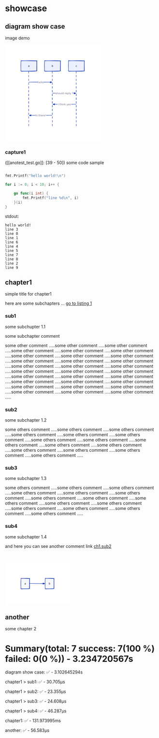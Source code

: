 # showcase


## diagram show case
image demo



![image](data:image/png;data,%89PNG%0D%0A%1A%0A%00%00%00%0DIHDR%00%00%01:%00%00%01A%08%06%00%00%00%E7%A7c%5E%00%00%00%20cHRM%00%00z&%00%00%80%84%00%00%FA%00%00%00%80%E8%00%00u0%00%00%EA%60%00%00:%98%00%00%17p%9C%BAQ%3C%00%00%00%06bKGD%00%FF%00%FF%00%FF%A0%BD%A7%93%00%00%00%09pHYs%00%00%002%00%00%002%009%A0%D4%E5%00%003%F8IDATx%DA%ED%DDw%98%1C%D5%99.%F0%B7%AA:%F7D%8D%C2HB%28%20%90%84P%00I$%01%C2%60%C0%80%03%18%CC%05%DB%D8%F8:%07%BC%D8%DE%5D%AF7%5Cc%EF:%ED%DA%EB%B4%0E%EB%08&%DA%18%8319%07%09DF%08PN%A3%9C&v%AEp%EE%1F%D5%D5%D3%D3S%9DN%CFL%D3%A5%F7%F7%3C%3Cbf%BAkN%7Fs%EA%ADSU%A7%AA%14%21%84%00%11%91%87%A9%F5n%00%11%D1hc%D0%11%91%E71%E8%88%C8%F3%18tD%E4y%0C:%22%F2%3C%06%1D%11y%1E%83%8E%88%3C%8FAGD%9E%C7%A0%23%22%CFc%D0%11%91%E71%E8%88%C8%F3%18tD%E4y%0C:%22%F2%3C%06%1D%11y%1E%83%8E%88%3C%8FAGD%9E%C7%A0%23%22%CFc%D0%11%91%E71%E8%88%C8%F3%18tD%E4y%0C:%22%F2%3C%06%1D%11y%1E%83%8E%88%3C%8FAGD%9E%C7%A0%23%22%CFc%D0%11%91%E71%E8%88%C8%F3%18tD%E4y%0C:%22%F2%3C%06%1D%11y%1E%83%8E%88%3C%8FAGD%9E%C7%A0%23%22%CFc%D0%11%91%E71%E8%88%C8%F3%18tD%E4y%0C:%22%F2%3C%06%1D%11y%1E%83%8E%88%3C%8FAGD%9E%C7%A0%23%22%CFc%D0%11%91%E71%E8%88%C8%F3%18tD%E4y%0C:%22%F2%3C%06%1D%11y%1E%83%8E%88%3C%8FAGD%9E%C7%A0%23%22%CFc%D0%11%91%E7%F9%EA%DD%80%91%94H%9Axss%3F%02%01%15%ADM~%FB%03%FA%144%85%ED%8F%19%0C%A8%08%87%B4%B2%CB%E9%1B%D0aZ%02%FD1%C3%F5%E7%C9%94%89t%C6r%FD%D9@%C2@sd%B0%AC%9A%A6%A09:%F8u~%7BZ%9B%FDP%94%D2m1-%81%07%9F%DE%8F%8B%CF%EE%1C%B5%BA%E9%86%85%D7%D6%F5%C1%EFS%D1%D6b%D7MS%07%DB%ED%F7%29%88F%CAw%95%81%B8%01%D3%14%E8%1D%D0%5D%7F%9E%CEXH%A6%CC%8A%EA%A6%A8%C8%FD%0D%0B%DB%D3%DC%E4%83%A6%96%29%1C%80GV%1D%C0%19K%3B%10%0E%96%FF%9B%D7%E2%D5u%BD%80P%D0%D2%E4%83%A6%D9%EDjk%B6%DB%AE%AA@K%DE%E7%28&%914%91%D1-%BB%86%96%18%F6s%C3%10%88%25%DC%FBc%2Ca%20%12%D2%A0%E6%D5%A4%B5%D9%07%25%AFs9%ED%89%845%04%FC%E5%C77%AB%5E9%8C%B9%B3%9A%D1%D1%16%18%D5%DA%8D%15E%08%21j_%CC%DB%C3%9A%F5%FD%B8%E0%13+%91%C9XPU%05%A6%25%A0%AA%80O%D3%60%9A%16T%05P%14%05%8A%02%28%0A%A0%AA%0A%D2%BA%05%A7%3B%98%A6%80a%8Em9%14%05hn%F2C%05%D0%1C%F5%C1%E7%B7%830%E0W%D1%D2%E4G%2Ca%60%CD%FA%3E%1CZ%7D%F1%A8%B5%E1%C0%E14%96%BC%FF%09%C4%12%064%CD%AE%9B%A2%00%01%9F%0A%C3%14P%15%BB%A1j%5E%DD2%BA%00%60%D7%CA%B4%00%C3%B0jj%83%8C%A6%A8%1F%AA%02%B4f%03%A69j%FF%DB%DE%12@%2Am%E2%C5%B5=x%F3%BEwb%F2%84%D0%A8%B6%E3%F8%8B%1F%C3%9E%FD%09%F8%7C%2A%2CK%00%0A%E0%F7%A90s%B5%03%D4l%E8h%9A%02%C3%14%F6%EB%00X%02%D0%F5%B1%AF%5D4%EC%83%E6S%D0%14%D6%E0%D3%14%B44%D9%1B%DD%F1%EDA%E8%86%85W%D7%F5%E1%D6%EF%2F%C5%3BN%990%E6m%1B%0D%9E%1A%D1%9Dpl%0B%96%CCo%87i%0A%CC%9E%D1%8ChHC0%A0%22%18%D0%10%0Di%F0%F9UDB%1ALK%A09%E2%83%A6%A9%10%10%88%86%7D%C8%E8%16%2CS%20%1C%D2%90H%19%D0u%BB%23&R%16%0C%D3%EE%88%03q%1D%CEf%A1%3F%A6%23%95%B1%20%2C%81x%D2%1E%A5%18%96%85d%F6%FFu%DD%CAm%813%BA%85d%DA%80%25%04Ri%01%C3%B4%60Y@%2Ac%C24%01%21%84=J%EC%CD@%08%81Tzh%C7%AFd%0B%5C%8B%09%E3%82%B8hE%27%DE%DC2%80%C5sZ%11%8D%F8%E0%F7%D9%A3%DFpPC%20%A0%22%1C%D4%60Z%16Z%A2~%A8%AA%0A%28%02%E1%90%0F%C2%12%C8dLD%C2%3E%A42&%D2%D9%B6%A7%D2%162%D9%F0%8B%27t%18%A6%80%A2%28%88%25%0C%A4%D2&%2C%01%C4%E2v%7D%2C%21%10%CF%D6%CA%B4%04%06bv%9DuC%20%916%60Y%162%19%20cX%B0%2C%81t%C6%82i%D95L%A7M%1C%EA%CD%00%02%D8%BE%3B1%EC%B3E%C3%A3%3B%9A%03%80O%7C%60%06n%B8k%07%96%9F%D8%81%96&%3FTUAS%C4%DEX%85C%1A%C2%01%0D&%2C4%85%FD%D0%7C%0A%14%00A%BF%06MU%90H%19%88F%7C0t%0B%89%ECh7%A3%0B%A42%F6%FF%A73&Ri%13%8A%A2%20%992%11O%19%B0%2C%20%9E0r%7Dq%20n%8F%A0%85%10%E8%1B0%20%84%80i%09%C4%93%06L%CB%82%A1%03i%C3%82i%0A%E8%86%05%DD%B0k%97%C9X%E8%E9%B7%DF%BBk_%12%85%03%C9%80%BF%FC%A8%B9Qx%2A%E8%A0%00%7D1%03%9F%FF%E0l%5Cp%C6$8%83U%A5%DC%FEa%05%84%10%D2%CB%C9%7Fo%B1%E5%B8%B5%D5%B4%04.%BF%F69%AC%DF%DA%3F%BAeS%80%FE%98%81%F7%9D3%05%1F%BF%7C%E6%88%D7MvY%F9%EF-%B6%1C%B7%EF%0B%01%5C%F7%EDW%F1%D7%C7%F6Tt%A8%A2V%7D%03%06N%5B4%0E%DF%FA%D2%82%B7M%ED%9C%F7%97%AB%9D%10%C2%DEp%E5%F9%C3_w%E0%FF%FD%F8%0D%04%83%DE%89%07O%9D%8CP%60%1F_%8B%86%B5%DC%1Fq$%3B%9C%EC%7B%F3C%CE%8DeY%AE%3F%D3T%05%3EM%81o%0C%B6%AC%7D1%1D%91Q%A8%9B%EC%B2%2A%0D9%CB%1A%BE%DB%A7%28%80%DF%A7AU%14%F8%7D%A3%DF%C5%ED%DA%F9r%9Fw$%D4%FAw%A8$%E4%2C%CBr%5D~0%DB%DFZ%2A8.%DB%28%BC%15t%0A%D0%D7%9FA$%BB%15%2F%DCR%C9%A8t%ABZ%AE%93%17%5B%8E%13r%F6%B1C%97%91%1E%04%02c%B0%B2%F6%F6%EB%88%86%7C%23%5E%B7J%96U%ACn%95%AE%A8%EE%7F%1B%01U%1B%9B%5D%AF%BE%FE%0C%22%E1%C1%3E7%12%1B%89ZjW%18%90%D5%D7%CE%FE%5E%25%27%A0%1A%85%A7%82%CE%B2%04%06%E2%06%C2am%C8%28%AA%B03%14%EB%1Cn%DF+%EC%0Cn%CB%2A%15T%A5:%9CeY%B0%2C%AB%CC%CA%A1%C0%3F%CA%C7%E8%00%A0w%C0%1E%D1%15%D6-%FF%F3%16%ABe%B1%FA%16%D6%CDmY%C5F-%E5%EAf%9A&TU-%1A%06B%08%F8%C7%28%E8z%FB%0D%84C%BE%8A%3Eo%25%B5+%AC%89%DB%EB%F27%90%C5j%E7%F6s%21%04L%D3%3E%E6W%AAv%00%D0%14%19%FD%DD%FE%B1%E2%A9%A0%8B%25%ECS%F3%D1%EC%F4%0D%B7%15%AEpW%A7%D8%EE%8F%5B%F0%15%EEbV%B3%AB%22%17r%F6%88%CE%AF%8D%FE%9F%A9%3F%BB%FBUX7%A7mN%8D%F2W%A2%C2%EF%95%AAy%E1.%7C%A5%23e%D9%BA%01%18%BB%11%5DLGS%DE%B1%C0%C2%CF%E6%16J%B2%B5s%BEW%7C4V%BCv%95%84%5C%BE%D1%3E%096%96%BC%F3I%80%DC%19%A4HHs%3F%B8o%9AC%BEWl%08_%AA%C39%1D%A4%DCH._a%18%9A%A6%99%5BY%DD:%DC%90%D7%5B%28%3B%D7%AEV%A6%250%10%1F%3C%B6Y%EC%B3%97%AB%D1h%D7-%3F%E4%CA%D5M%00%18%9B%98%03%FA%062%88D%DC7%AE%85%9F%DF%F9%5E%A5%B5s%3E%AF%F3%9AJC%CE%ADvN%C8i%9AV%F2%F5%A6%B3%DD%F7%CEIWo%05%DD@v%BA%82s%8C.%3F%D0%9C%90+%5CAdB%CEy%5D%25%1D%AEp%B4h%18F%D1%DD.%B7%D1%A5%25F%3F%E8bq%7B%AAB%28%A8%0E%FB%ECN%28%E7%AF%1Cn%C7%DFJ%ED%AE%CA%D4%ADp%B4l%18%06%0C%C3%28:%1A%19VgsdN%A8TT%BF%84%81%B0%CB%C6%B5X%ED%DCj%E2V%BB%C2%F7:%AF%A9%B6v%A6i%E6j%E7%16r%85%B53%8D%E1A%DC%E8%3C%15t%E9%8C%09UU%10%0Aj%C3BN%08%E1%DAi%2A%E9p%C0%F0%83%CC%CE%D7%A5v%5D%0B%B7%DC%BA%AE%C34%0Ch%9AV4%E4%0A%3B%B2Q%E4%CC%D8%88%D6-%3Ba%B5%292%F48%93a%18%AE+%9B%F3%F9K%D5%CD%F9~%A9%BA%95%3B%0B%ED%FC%0E%3B%E4t%A8%AA:%AC-%F9%1B%B1%21%01m%881%1B%91%A43%16%A2%05%1BW%B7%90s%B8m4%DCj%A7i%DA%90%EF%3B%7D%A3%5C%ED%F2%CF%A6%9A%A6%09%5D%CF%B8%D6%CE%F9y%E1%EF%D7%B3%93%E6+%B8%F8%A4ax%2A%E82%BA@0%A0%0E%B9%14%A6X%C8%15%2A%D6%E1%9C%CEU%E9%D4%86%C2%DF%EB%AC%ACN%C7%F7%F9%FD%25w%1D%86%FD%1EK%8C%FA%FA%9A%C9%06%5D00%D8%AE%5C%7B%7D%3E%D7%9A%E4%B7%BB%D4A%F1Rus%7BO%FEn=%90%DD%E52%0C%F8%7C~%F8%7C%C3%CF%02%16%3B%BBk%09%01%05cs%95KF%B7%10%0C%AACvWM%D3%1C%F1%DA9%CB.V%3B%27%E4%9C%80%14B%C00%0Ch%9A%AFh%ED%DC%E6%D1%99c%7Cu%D0X%F0%CE%F9c%D8%23:%AD%20%E4%9C%E1z%C9%03%FEe%E6+%15%9B%E0%5B%AC3%1A%86%BD%0B%EDt.ge%F4%F9%7C%B9%90+%0C%B6b%07%87M%21%A0%8C%F2%E6%28%93%BDn%D7%E7%1B%0C%17%21%04%FC~%7F%D9%BA%95j%7B%B5u%CB%0FW%E7%B5B%88a%1B%87%FC%BFW%B1%5DY%D3%14%A3%BE%CB%9F%AB%9Fn%0D%A9%9DeYek%E7%A8%A6v%A5%8E%CF%B9%D5%CE%09%BD%FC%90+%EC%EBn%01%981%9C%C3%3C%DE%19%D2y%2A%E82%BA%95%FB%E38%9D%A2%92%B3K%D5%EE%1A%16%5BY%9D-%28%80a+k%25%BB+n%AC18%19%E1%DC%A0@U%F2%C2%C5WY%D7%A8%A6v%E56%0E%F9%01%E1V%B7%FCe%94%FB%FD%A6%00%941%D8w%B5%2FU%B3%A0%A2%BA%DAU%3B%19%B8%DC%06%C20%8C%21%E1ZS%ED%2C%EF%8D%E8%3C%B5%EB%9A%CEXP%94%C1%3F%A8%EC%C4%D7r%C7@%80%E2%BB%5DNG%2F%3C.%95%BF%ECJ%0E%28%E7%5E%3F%06%D7%7B%3B%BB%AEN%93%CA%ED%E6%3B%8A%5DRT%AA%A6%C5B%CEmW%AF%B0n%D5%84%83%B0%C6%E6%18%5DF%B7%20%C4%60-%C6%BAv%F9%21%97%7Fv%B6%D2%5Dd7%A61%F8%3E%AF%F0T%D0e2%16%D4%22%C7%D4%2AU%AAS%94%1A%89%19%86%E1%BA%BBWj%B2q%25%2C1%FA%13%25%9C%11%9D%A6%8E%5E%DD%BA%0Fw%E3%C6%1Bo%1D%F63g%97+%7FE-V%B7j%DAfY%02c%B1%9E:%1B%09M%AB%BDv%A5~V%ECL%B3i%9A%AE%B5+ul%B0%1CgDg%8D%FDMUF%8D%B7v%5D%0D%0B%95%0E%E2%DCVJg%B4Vj%8E%96%FB%F1%20%FB%98%86%DB%C1%E7R%BF%AF%5C%FB%EC6%01%A3%BD%C6%0E%8E%E8%CA%B7%AFX%DD%8A%9D%F0q%3EG%2A%93%C6k%AF%BF%3E%EC%7D%E5%8EgU%1Br%CE%EBMk%D4%CB%06%60p%23QI%EBdkW%2A%E4%7C%3E_%D9+%1C%AA%AF%9D%95%FD%1D%DE%19%D1y+%E8t+w%7C%A7%D4%1F%D7%EDb%E6b%F3%EC%9C%D7%3B%3F%8B%C7%E3%F8%DA%BF%5C%0F%00%88%0D%C4%F1%E3%1F%7D%0F%91H%A4%E4q%99jGrC%B6%E2%02%18%ED%FE%A6%E7%EE%25Wz%17%C7m%D4%E66%C7%D0%F5s%00%D8%BE%BD%0B%FF%F4%B5%FF%87%ED%3B%BA%F0%B9%CF~%12%CBO%3F%B5%EC%C6%01%A8nEu~%9F%B0Dv4%3C6%B5SUE%AAv%C5%A6%A0%14%D6n%C3%C6%8D%F8%CEw%7F%80%D6%D6V%1C3k&%3E%FF%B9O%8DJ%ED%14E%81e:%EDc%D0%BD-%D9%BB%AD%28%1Br%C0%F0I%B1%C5%0E%22%17%9E%E9%8AF%A3%F8%CE%B7%AE%C7%B6%ED%3B%F0%D0C%8F%E1%A1%87%1E%C5%E5%97_Z%F4%F7%95%BB%0BG%B9%99%F4%D6%08%DE%11%A3%98%FC3%98%C5j%E76%DA%CD%9F%BAS%C9-%802%E9%0C%BE%FB%9Do%22%9EH%E0%9Ak%3E%8D%B3%CE%5C%3Ebus%CE2%0E%D6%0D%C0%18L%2FqN~%09E%94%AC%5D%E1%A8%ADp%2AH%B9%DA%7D%EB%DB%FF%85%EF%7D%F7%DF1%B9%B3s%C8%E7%1C%E9%DA%29%8A%92%DBe%F5P%CEy%EB%18%9D%A6%29EO%89%E7O%1C%CE%3Fh%EB%1C%5B%AB$%E4%00%60%CB%E6%AD%F8%F4g%FF%0E%AF%BF%FE&%12%89%04z%FA%FA%8A%B6%27%3F%A0%8A%5D%F6Sx%0D%280%7Cr%F2h%F77%E7%F6%DFn%B5s%AB%1B0tBl%A5%F79%9B%3E%7D%1A%00%20%12%0E%C3%B4%DCo%A9%9E_%07%7B%A5%AB%ACn%85%27y%2C%01%08k%F4%CFF8%D3%99%D4%22s%80%DC&%0E%3B%BB%9D%D5%D4%AE%B7%B7%1F%93%3B%3B%8B%8E%9E%AB%AD%5D%E1%7B%F2kgf%CF%80yi%3E%9D%B7%82NU%8A%CE%E6v%9B%AE%E0t%84JC%0E%00%D6%BE%F1%16V%AC8%03W%5Dy9%FA%FB%07%8A%1E%07%AA4%E4%CA_%926%FAg%5E%9D%95%D5m@R8R%02%8A%9F%5D.%F5%B9%00%E0%B5%D7%D6%22%1E%8FcG%D7N%B4%B6%B6%94%AC%9B%A2%28%AE%B3%F6K%D5m%E8YZk%D4G%C2%C0%E0F%A2T%ED%DCB%AE%DA%DA%CD%9A9%03%ABW%3F%0FEQ%10%8B%C5J%B6%C9%A9%5D%A9%B3%AF%85w8%19%FA%F7u%8E%D51%E8%DE%96TU%29:%DCV%14eH%A0%E5%9F@%28Tj%0A%C8y%E7%9F%83uom%C0%3F~%F5%DF%B0%60%C1%7C%CC%9A1%A3%E8%FB%F3%7F%8F%DBT%89R%21%E7%BC%C6%12%02b%94%C7tN3%DCrAQ%94%21%27%0B%F27%0E%D5%AC%A8%E1P%18%1F%FA%E0%15%F8%FE%F7%7F%82%FF%FE%E1Oq%FD%D7%FF%A5h%7B%14E%C9%8D%B4%A5%EBf%8D%C5%8E%EB%E0eR%C52%B5%B0v%C5N%BE%94%AA%1D%00%5C%FF%F5%7F%C6%FD%0F%3E%82%2F%5E%F7%0F%B8%F3%2F%F7%B8%BE%C6%E9wnW%03%15%BB%99%82%5B%ED%06%CF%BAz%27%E8%BCu%8CN%CD%CE%9Fr%E1v%9B%9BRgW%8B%1Do%89%84%C3%F8%EF%1F%7C%A7d%3B%F2%2F%BF%29%BC%90%BA%92%DB%E4%0Ci%C3%18%9C%8CpFt%C5%82%AE%B0%5D%D5%9E%21%04%80%F6%F66%5C%7B%EDgJ%B6%C3Y%11u%5D%1F%B6a%2AuF%DC%ADnB%88%A2%7DaDk%97%1D%D1%B9m%8C%DCFS%D5%5C%C6%96%FF%F3%B6%B6V%7C%F3%FA%7F-%5B%BB%FCiN%F9%B5s%BB%EE%D8%8D%A2%28%B9=%08%0F%E5%9C%B7Ft%9A%A6%94%9DRPj2q%A9%90+wmk%E1ku%DD%BEeT%E1%28%B2%DC1%16%C7%E0%B1%A6%D1%BFf%B3%92G%07%96Z%19%CBm%1C%8A%DD%2A%DEM&%93%19%16%08%A6i%E6%EE%F8Rq%DD%C6hD%97%DB%ED%AF%E0%97%95%9AL%5Ck%ED%9C%0D%843b%CC%7F%7F%B1%E3%81%F9%86%EC%85d%7F%1D%8F%D1%BDMi%EA%D0Hp%EB%20%C5vI%CB%5D%B1%90%7Fw%11%94%F8%1DB%08d2%19%00p%DD%AA%16%9B%86%92%7F%90%B8%F0%18%9D5%CA%07%D5%0BG%25%C5&%B0V%7B=p~%DD%DC%EE%D6R%F8%B5%AE%EB%10B%20%10%08%0C%F9%BE%5C%DD%C4%98%5CU%A2%16%8C%86K%1D%EC%2F%D6%FEZk%07%D8w%C6%B1LsX%ED%F2%AF%7F%AD%B4vV%F6%86tc1=g%ACx%2F%E8D%E9%95U%96%DB%BD%BC%DC%EE8%EC%84%5Ca%87%03%8A%EF%F2%95%BA%AC%0C%C0%18%1C%A3%CB%AE%ACV%F1+%1Cj%99%08%EDv%CD%A5%5B%DD%84e%21%18%0C%0E%7B%5D%B1%D1H%A9%BA%891%A8%9B%FD%D9%9C%11%A4%A8K%ED%00%7B%14l%9A%06%82%A1%D0%B0%D7%CA%D5.%FB%99%3C4%A2%F3%D41%BA%FC%5D%D7j%2F%03%AB%E4%D8E%BEa%F3%DD%2C%0Bz&%03%28%CA%90%95%D5Ql%97%AF%DC%1Dc%15e%F4%3B%5CnDW%E6X%D1H%D4%ADp%94%92%0B9a%21%14%0A%8FX%DD%80%F2%871F%A4v%CEF%A2D%7BG%ABv%C0%60%C8%85%C3%91a%AF-zG%9C%12%93%E3%87%BC%CEC%07%E9%3C5%A2%B3%1F%D7W%FEun%BB%16%95%2A%9CW%E6%1C%F8%D6%B3%239%B7%90+%B6%AB%5CQ%87%1B%83%89%AF%D1%BC%E7%1D%94%3B%8ES8%12%ABF%FE%BD%E6%9C%BA%95%0A%B9%A2w%D7%A8%F0X%E7X%AC%A6%8A%02%84%83%1A%94Q%AE%9D%DB%B32t%5D%87a%E8%C3B%AE%92%DA%95%3C%5E%98k%E3%18%14p%8Cx%2A%E8%9A%23%BE%92%B74%CA%0F%A9%FC%EFU%1Btn++%14e%D8%AEC%A9e8%B7s%2A%D5%E1%84%10%10%CA%E8%1F%A3%AB%E4%B1vNH%15NEp%FE%BF%9C%C2%155w%C2F%08%D7%90+V%0F%B7%93%3Cn%AFS%94%B1%B9%F3%0B%00D%A3%BE%92%D7%BA%16%DE%F5%D7%F9%5E%A5%7D%CF%E9%B7%F9%23X%5D%D7a%9A%06%22%91h%C5%EDtn%85UI%ED%00%FBv%F4%5E%E1%A9%A0%8B%84%7D%25%1FX%ECv%5D%A6%D3y%9C%CEX%C8m+%EC%CC%21sV%3C%A5%C8%EE%AA%9B%FC%90+u%908%F7@%1A%8C%FE%B1%A6h%F6%B1v%9AV%7CW%A7p%14%90_7%B7%95%D5%ED%7B%F9us%A6AT%B3q%28u%A9%DE%B0%BA%89%B19F%07%D8%23b%D5_%FC%AC%A9s%D63_%E1%0DXK%D5%CE%F9%CC%F9%B7%96%B7L%B3%E2%0D%84%F3%1E%E7N%27%C5%E4%C27%F75%83%EEm%C9%B2%04%92%99%E1%97%16%95%0A%97%C1%09%A6%D6%B0%B3v%CE%AE%A5%C3%99%96R8O%CE%ED%2Ca%E1%EF%C8_%A63%09%D7M%FE%FB%F3%8Fc%8D&g%E4%93%D1%87%D7%AE%D8%25r%E5%EAV%D8%E6%FC%BA9%3F%2F%DC8%94%AA%9B%B3%12%E6%D7%DA%AD=%CE%86%CCR%EC%DB4%8D%C5%EE%97i%09d%D2%C3k%E7L%8B%29%FC%5B%E7&%E6f%FBB%A5%B5%CB_%A6%DB%89%87b_%3B%A3%F1R%1B%E3%21s%ED%B2o%F5P%CEy+%E82%86%85D%C2%18%F2%BD%FC%CES%EE.%11%F9%BBen%97%1F%E5%BF%C7%D9%0D%CB%EF%C4%E5B%CE%09%05%B7%D0%284%F4%8A%80Q%AE%5B%F66M%B1%C4%D0%95%B5%F0%F6%DCnu%28%9C%84Z%EEn&%CE%A8%B90%B0J%CDQt%EA%E3%16%18%85r%7F%E3%DC%CA:%FAk%ABa%08$R%05O%D2%CA%BB%21%A6%1B%B7%93%29%A5j%97%FF%F3%C2%C0%2A%B5%27Rl%03%E1%B6%A7%92%AB%9D%E2%2C%D7%3BI%E7%A9%B3%AE%BAn%C10%05R%19%13%A1%C0%E0%AE%81%5B%B8%00%A5g%8C%17%BB%E0:%FF6P%85%97%27%B9=X9%FF%F2%1F%B7%89%CA%85%A7%F9%87%9FI%1C%FD%F9%60%99%EC%AD%86%12%C9%C1%8D%84%13%DAn%23%A8Rus%9B%86SX%B7%C2K%93%8A%9DA%CD%BF%FBF%A9i%16%CE%7B%87%BC%3Fo%D2k%25%13%A2k%AA%9Fn%21%9E%18%5E%3B%B7%11%94%B3%11u%EB_%A5j%E76%0F%B3T%EDTU%1Dr%A8%A5%AA%DAe%F1%AC%EB%DBTF%B7%FF0%F1%F8%60%A7+%F6%98%B7%FC%03%C4%C5%E6=%15n%F5%F2%C3%A8%F0%81%C4%85%07%8B%0B%B9=%C7%B5%F0%00%BF%1B%81%D1%DF%85pFt%F1%E4%D0%D1p%B1%CB%95JM%ED%C8%0F%A7%C2%1A%BAm%1C%2A9%F3%ECV7%E7%B0A%F1%B9%87%B6%B1XW3%BA5&%B5+%EC%C7%95%9C%7Dv%DB%B0%96%AB%5D%EE%AC+%EF0%FC%F6%94%DB%05K%1A%E8h%2F~%3C%A2%D2%89%A8nO%97%07P%B4%93%96%9D%EE%20%80%FE%98%0E%01%A0%B7%2F%05%DD%D0%91L%01%8A%A2%A2%2Ff%AF%28%7D1=%F7:%00%88%C5M%D7%5D%B4%91%A4%BB%EC%BA%96%DBe%2F%B5kZ8bs%5E%5Bl%84%5C%C9%A5Q%FD%D9%BA%F4%F6%A7%B3u%13P%14%0D%7D1%FB%18b%7F%CC%80%80%C0@%DC%80e%09%1C%ECN%DB%7F%CB18s%A8%1BCGt%A5.%E7%2Au%F9a%E1%1C%B9r%B5%03J%9F%7Dv%DE%13O%1A0%0C%81XBG2%95F2-%A0@C%2C%FB%FDx%D2%84a%DA%9F%C10%056%ED%18%00%E0%AD%11%9D%A7%82.%12%D2%10%0Ej%F8%E6%CF%DEB:c%22%1C%D2%10%F0i%F0%F9%14D%C3%F6Gm%89%FA%60%09%FB%F1t~%BF%0FF%F6%E1&%19%C3%BE82%9D%B1W%28%DD%14%08%FA5%98%96%7D%16%2A%93%B1%86%FC%9B%CE%980M%81D%D2%84%00%A0%EB%A6%BD%9Clh%A4u%0B%BA%21%90L%19%B0%AC%C1%EF%03@%C0%AF%000%11%F0iPT%0D%3EM%81e%09%F8%7C%2AT%C5~%EC%A0%02%E79%04%C0%B2%13%DAG%B5n%9A%AA%A0%A5%C9%8F_%DC%B6%19%3F%BFu3B%01%05%C1%80%0F%9A%A6%A0%29%3B%F5%A4%29%ACA%D1%00%15%02%C1P%00zf%F0s%02@:%AD%03%02%C8%98%02%01%BF%96%3B%BE%E3%DCj%DC%F97%951a%99%F6%CA%05%88%BCz%D9g%0E2%86%80aXH$M%98B@%CF%D6%1B%00%FC%3E%05%8Ab%C2%AFiP%B5%E1u%D34%E7_%05%19%DD%C2%F1%B3%5Br%93%A1GS%7BK%00w=%B6%07%0F%AE%DC%0F%BF%0F%88%84%EC%E3r%AD%CD%F6%BF%E1%A0%0A%BF%DF%DE%FD%8CF%82%F6g%16@:%DB%E72%19%13%C2%B2%A0%5B%80OS%01%C5%BE9E%C6%10%D9%7F-%88l%1F2%2C%81D%D2%80%B0%04t%C3%E9%BB%22%FB%B5%80a%08$%D3%06tS%C0%D0%AD%DC%88%D6%A7%29PU%13%9A%A6%C2%A7%D9%7F%5Ba%09h%AA%0AM%B3%AF%8E%D1T%05%AA%A6%A0%3F%A6%A3s%7C%08%93:%2A%9BI%D0%08%141%DA%C3%851%F6%EB%3B%B6%E3g%B7l%C3@B%CF%06%97%05%01a%07T%EE%AA%09%FB_g%2AJ%28hO4%0E%F8U%98%A6%1D%82V%DE%28%CE%B2%EC%0E%E4ll%E3I%13%A6i%21%E0%D7%00%05%88%C5%8D%8A%DB%E7%F7%A9%88D%B4%DC%EE%81%A6%29h%89%FA%D1%D2%E4C%7BK%00%AD%CD%3E%B44%FB%D1%DA%E4CK%93%FD%EFEgub%FA%D4H%C5%BFC%C6%9F%1E%D8%8D%9F%DC%B4%05%7B%0F%A5ru%03%EC@%07%EC%5D@%E7P%97%3F%BB2%06%83%2A%20%14%F8%7D%0A%2Ca%AF4%80%C8%DE%88%C0%BE%94H%D7%AD%EC%5D%9F%81T%DAB:c%22%10%B0%3F%7F%22eV%7C%C0%5BS%1545%0D%CEWS%14%05-Q%1F%DAZ%FChm%B2%EB%D7%DA%EC%B7%FF%CB%D6%EE%ECS%C6c%FE%EC%96%8A%96_%8B%C7%9E%3B%88%1F%DE%B0%19%EB%B7%C5%86%F45%FB%09a%02%A6%0583w%9C0%0E%04T%28P%E0%D3%14%28%8A%80%A2%A8P%14%01%23%FB%3CZUQrO%B5S%14@7%80XBG%28%3B99%95%B6%60%98%95%EF%5B%B6%B6%F8%87%CC%F5s%FAVK%93%5D%B3%5C%FD%B2%DF%5B2%BF%0D%CBO%EA%18%F5%DA%8D%15%CF%05%1D%00%3C%FBj7%D2%19%13%ED-%F6%81%F4%B6%16%7B%CB%DA%D6%3C%B8%A5%AD%E2%EA%B0a%FE%E7%E6%ADx%E2%85%83%B8%F3%27%A7%0C%FB%99i%09%0C%C4%0Ch%9A%82%E6hc%0D%98_y%B3%17%7D1%1D%ADM~%A8%AA%82%96&%1FT%D5%FE%1C%9A%AA%A0%B9%C9W%D3%81%FD%7B%1E%DF%8B%7F%FF%F9z%BC%F8%E7w%0C%FB%99%10@%DF%80%0EE%19%1C%095%92%F5%5B%07%B0%F7%60%0AM%11%7B.g4%A2%D9%FF%86%ED%7F%23a%0D%01%BF%FC%21%F1M%3BbX%F2%FE%27%D0%FB%E2%BB%5D%EF%04%DD%1F%D3aY%B5%F7m%AFj%AC5%B1B%A7%9F8nT%97_%AA%23i%AA%92%0B%D6Fs%D2%FC%B6Q%5D~%E9%BB%9F%A0a%EB%06%00sg5c%EE%AC%E6Q%5B~%B9%87q%B745n%ED%C6%82%A7%CE%BA%8E%15n1%E5%B0n%F2%9C%DA%C9%3E%3B%F6H%C7%A0%93%A0%28c%F2%10x%CF%29w%E1%3B%15%C7%B2%D5%86A%27%81+%AB%1C%96M%1EkW%1B%06%9D%04%F699%DC@%C8%1B%9C%C3Y%EF%964&O%9E%8C%18m+N%1E%8F%19G%8D%EEt%0F%2FZ%3C%AF%15_%F9%D8%ECz7%A3%21M%9E%10%C2%7F%FE%C3%09%F5nF%C3%F2%E4%F4%12%22%A2%7C%DCu%25%22%CFc%D0%11%91%E71%E8%88%C8%F3%18t%12z%FAu%AC%DD%D8_%EFf4%9Cd%DA%C4%0B%AF%F7%D4%BB%19%0DI%08%E0%E9%97%0E%D5%BB%19%0D%8BA%27%E1%9E%C7%F7%E2%3F~%B1%BE%DE%CDh8%AB_%EB%C6u%DF~%BD%DE%CDhH%FB%0F%A7%F0%BE%CF%AE%AEw3%1A%16%83NB%25%0F%1E&%1AI%9C%1BQ%1B%06%9D%04%95%21%27%85%1B%07y%EA%28%DF%0E%DE%EB%18t%12%B8%BE%CAa%DD%E4%B1v%B5a%D0I%B0%EF%B7_%EFV4%1E%E7&%92T=%FB%86%08%F5nE%E3b%D0I%60%87%93%C3%5DWy%AC%5Dm%18t%12%C6%B7%070ubeO%98%A7A%ED-~L%9B%CCk%84eDB%1A%8E%9B%D1T%EFf4%2C%5E%EBJD%9E%C7%11%1D%11y%1E%83%8E%88%3C%8FAGD%9E%C7%A0%23%22%CFc%D0Ix%EC%B9%83%F8%CAw%D7%D6%BB%19%0Dg%DD%96%01%5C%F9%E5%17%EB%DD%8C%86%94L%9B8%F5%8A%27%EB%DD%8C%86%C5%A0%93p%B0%3B%8D%5D%FB%93%F5nF%C3%E9%E9%D7%B1cw%A2%DE%CDhH%A9%B4%85%F5%DBb%F5nF%C3b%D0I%E2%A4%1C9%9C%CD$%8F%B5%93%C7%A0%93%C4%3E%27%87e%93%C7%3E%27%8FA%27A%08n%5De%08%21%B8%B2Jb%7F%AB%0D%83N%12%BB%9D%1C%AE%B0%B5a%F9%E40%E8$%A8%AC%9A%14%DESM%9Es%0FDn%28%E4%F0ZW%09%BD%FD:v%ECM%60%D1%9C%D6z7%A5%A1%A43%16%5E%5D%D7%8BS%17%8D%ABwS%1A%D2S%2F%1E%C2%8Ae%E3%EB%DD%8C%86%C4%B1%89%84%B6%16%7F%DDB%EE%FE%87%9EBwwo%D9%D7%1D:%DC%83%07%1Fy%06%00p%CB%ED%7F%1B%B3%F6%09%01%3C%BE%FA%20%0Cs%F8%F63%18P%19r5%60%C8%C9%F3%D5%BB%01T%9D%EE%EE%3E%E8%86%81T:%8D%60%200%E4%3Ee%89d%0A%E1P%10%8A%A2@%D7%0D%F4%F4%D8O%2A%DB%7F%60%F0%E9Q%96e%21%A3%EB%08%05%83%A3%D2%BEX%C2%C0U_~%11m-~%9C%BF%7C%22.8s%12%CE=m%02%C2A%AD%DE%A5%A3%23%18%83NR2e%E2%F1%D5%07%11%09%0F%AE%C0%19%DDB%22e%E6%BE%EE%ED%D7%87%BC%3E%9D%B1%00%00%A6%250%107%AA%FE%9D%93%27%84%D0%04%E0%91%C7%9E%85%A6i%D8%B7%EF%20%FE%EE%0B%1FA%2A%95%C6%8D%B7%DC%8D%8E%F66%EC%3Fx%08%1F%BE%F2%BD%AE%EF%DF%BCe%07%FEv%FF%13%E8%18%D7%0E@%E0%C4e%E7%60%E5%CB%87%10%2A%12B%AA%AA%A0%A5%A9x%17i%89%FA%5D%8FWj%9A%1D%BE%7Fzp7n%BC%BB%0B%D1%88%0F%17%9D9%09%D7%5D3%1B%0B%8Ek%19%B3%BF%11%91%83A%27%E9%D9W%BB%F1%BD%DFl%CC%7D%DD%1C%F1%C1%E7%1B%DD%23%01%7B%0E%A4%B0%E2x%60%D9%D2%05%98s%ECL%DC%F6%A7%7B%B1o%FF%21%BC%FE%C6%06%CC%9F7%1B%C7%CF%9D%8D%ED%5D%BB%F1%CC%AA%97%B1l%E9%82a%EF%BF%EF%81%27%F1%89%8F%7D%00%CDMQ%DCx%F3%DDx%FD%AD.%DCv_%F7%88%B6QX%02%B1%84%01%01%81d6%F4%E3%09%03w%3C%B4%1B%17%AD%98%C4%A0%A3%BA%60%D0I%D8%B6+%8ET%DA%C4%D37%9F5%E6%BF%FB%E6%DBv%A2%AD%B5%19%00%10%0A%05%91Ng%D0%DF%17COO%3F%92%C94%00%E0%98YG%BB%BE7%95%CE%A0%B9%29%0A%00%18%D7%DE%82Y3C%23%FE%19%F6%1DJa%EE%85%8F%22%1C%D4%10O%98%D04%05%CBO%EA%C0%BF~f%0E%8E%9D%D1%84%5B%EF%DD%89%0F%BE%7B%DA%98%D7%AD%D1%99%96%C0%AF%FE%B8%0D%9F%BDjV%BD%9B%D2%90x2B%C2%B3%AFv%E3%E7%B7n%ADw3r%E6%CE%99%05@%E0%DCsN%C3%99%CB%97%A0%B3%D3%FD%A0%F5%B4%A3&c%CD%EB%EB%91J%A5%B1~%E36L%9B%D69%E2m9%D8%9D%81e%09%F8%FD%2A%BE%7C%CDl%EC_u%11%EE%FD%E5i8u%F18%BC%B5e%00%DF%FE%DF%8D%B5%FF%92%23PO%9F%8E%AF~%FF%CD%DC%28%99%AA%C3%11%9D%04%21%EA7ax%FE%F1%C7%22%12%09%03%00%8E%9D=%03m%AD%CD%989%E3%28dt%1D%B7%DCv%0F%02%81%00V%9C%B9%0C%CDMQ%CC%9B%7B%0C%00%60%D9%12%7B7%F6%FD%97%9C%87%87%1FY%855k%D7%E3%92%F7%BC%13-%CD%23%FF%0C%82%13%8Em%C1%7D%BF:%1Dg.%E9p%A9%9B%E0%3C0IN%DDX%3E9%0C:I%F5%EAp%27.%9A%97%FB%FF%13%8E%3F6%F7%FFKO:%01KO:a%C8k%17%2F%9C%0B%008s%F9R%00@%28%18%C4%7B%DF%7D%CE%A8%B6OQ%E0%1Ar%0E%AE%A8%B5%E1%86B%0Ew%5D%25pd%22G%08%F0%DA9I%A2%E0_%AA%0E%83N%12sN%8E%E0%AAZ%13%F6%3B9%0C:%09%F6%DDK%EA%DD%8A%C6%C3%BA%C9s%EA%C6=%099%0C:%09%F3%8Ei%C6%C9%0B%DB%EB%DD%8C%863cj%04g%F12&%29-M%3E%5Cp%C6%A4%A2%93%BB%A94%5E%D4OD%9E%C7%11%1D%11y%1E%83%8E%88%3C%8FAGD%9E%C7%A0%93%60f%2F%5C%A7%EA%F5%0D%E8%B5%2F%E4%08%C5%DA%C9c%D0I%F8%D3%FD%BBq%C5u%2F%D4%BB%19%0Dg%D5+%87q%FAUO%D5%BB%19%0D%E9po%06%B3%DE%F90%C3N%12%83NB%2AcrD%27%21%9D%B1%10O%F0%A2t%19%E9%8C%05%DD%B0%90%D6%ADz7%A5%211%E8$qR%8E%1C%CEf%AA%0D%CB%27%87A%27%813%FC%E5%D4%F3%AE%2F%8D%8EWF%D4%86A%27%8D%1DN%06%D7%D3%DAX%DCs%95%C2%A0%93%20%04%3B%9C%0C%21%04%2C%8BI%27%C3%B9%19%027%14r%18t%12%02~%85%0Fc%96%E0%F7%AB%B9%07%E7Pu%FC%D9%E7%91%F0%E1%E9rx%AD%AB%04%DD%B0%B0%FFp%1AGM%0A%D7%BB%29%0DE%08%60%E7%DE%04%8E%9E%12%A9wS%1A%D2%8E%DD%09L%9F%CA%DA%C9%60%D0%11%91%E7q%20LD%9E%C7%A0%23%22%CFc%D0%11%91%E71%E8$%3C%BF%A6%1B%FF%F9%9BM%F5nF%C3%D9%BA3%8E%7F%FC%AF7%EA%DD%8C%86%14O%18%F8%FC7%D7%F0%D2CI%0C:%09k6%F4%E3%B6%FBv%D6%BB%19%0Dg%D3%8E%18~%FB%E7%1D%F5nFC:%DC%9B%C1M%7F%ED%C2%FEC%E9z7%A5%211%E8$%F1%5C%B5%1C%9E%E4%AF%0D%CB%27%87A%27C%08v8%09%BCFX%5E%EEZW%5Ez%28%85AG%D4@%B8%A1%90%C3%A0%93%60%8FL%D8%E3%AA%C5%BB%97%C8c%DDj%C3%A0%93%C4%8E%27%87%1B%88%DA%B0%7Cr%18t%12%CEX%DA%81O%5C%3E%A3%DE%CDh8%0B%E7%B4%E2%CB%D7%1C%5B%D32%B6m%DF%05%5D%97%9Fb%B1q%D3%F6%11_%A6%C34Ml%D9%DAU%D1kS%A94zz%FB+%5E%F6%A4%F1A%7C%F1%EAc0yB%B0%E6v%1E%89%18t%12%E6%CFn%C1%DF%7D%E4%98z7%A3%E1L%9D%14%C2%D7%BF0%B7%A6e%3C%FA%C4sH&S%D2%EF%BF%F7%81%27%86%7D%EF%B1%27%9EC2%25%BFL%87%AE%1Bx%F8%B1Ue_%B7a%E36%DCv%C7%7D%B8%F3%AE%87p%FB%1D%F7%0D%F9%D9%FB%3E%B7%1A_%FF%E9:%BC%B6%AEo%C8%E8-%1C%D4%F0%1F%D7%1D%8F%96&%7F%CD%ED%3C%12%F9%EA%DD%00%A2b%84%10x%E2%E9%E7%B1k%D7%3Ett%B4%E3%E2w%AD%00%00l%DE%DA%85u%EB%B7%60%FE%F1%C7b%F1%C2%B9%10B%E0%99U%2F%A1k%E7%5E%9Cp%FC%B1X%BCh%1Ev%EF%D9%8Ft:%83Y3%A7%E1%E0%C1nt%F7%F4a%CEq3s%CB%1E%18%88%E3%C1G%9EASS%04%A69%FC9%16+%9F%7D%19m%AD-X%B7a%0B.%BB%E4%7C%3C%B3%EA%25%EC%DC%B5%0F%27%CC%3F%0E%8B%17%CE%C5%8E%AE=%E8%E9%ED%C7%A6%CD%DB%D1%D6%D6%82s%CF%3E5%F7%DE%FE%81%186o%E9%C2I%8B%8F%CF-%EB%94e%8B%E0%F7%DB%AB%DBq%C7%CE%C0%9C%E3f%22%9D%CE%E0%87%3F%BDa%C8%EF%D5%0D%0B7%DF%B3%13%3F%BAq3&u%84%F0%DEs%27%E3%23%EF%3B%1A%0B%E7%B4%D4%FB%CF%D1%D0%18t4%A66l%8B%E1%23_%7D%09%C9%94%FBCr%0Cs%F0Q%927%FC%C7%2C%EC%DD%7B%10%1F%BA%F2=%E8%E9%19%DC%CD%EB%E9%E9%C3e%97%9C%8F%FF%F9%E5%CD%987g%16%5E%7Cy-zz%FBq%C5e%17%E2w%7F%B8%13%AD%AD%CD%E8%EE%E9%C3%C0@%1C%B3fN%C3%A1%EE%5El%DB%BEsH%D0%DD%7C%FB=%B8%E8%82%15%88F%C3x%EC%89%E7%86%B5%E3%C5%97%D6%E2%94%93%17%E2%DD%17%9E%8D%87%1E%5D%89%E6%A6%28%AE%FC%C0E%B8%E5%F6%BFa%7CG%1Bv%EF%D9%8F%97%5E%5E%8BO%7F%F2J%3C%F1%D4%F3xz%E5K8%F5%E4E%00%80%E6%A6%28%9E%7C%EAy%2CZ0%07%C9d%1A%AF%ADY%873N_%92%5B%B6%A2%28%B0%2C%0B7%DC%F4%17%5C~%E9%05%B8%E9%AF%5D%F8%F5%1D%DB%ED%FAl%1D@%20%A0B%08%60%FF%E1%14~%F5%C7m%F8%D5%1F%B7%E1%E3%97O%C7%0F%BF%B6%B0%DE%7F%BE%86%C5%A0%A315%7Dj%04%DF%FD%CA%7C%00%80%AA%2Ah-%B1+6%BD%D3%87%8Do%BD%8C%1Bo%BE%1B%A7%2C%5B%84%F1%E3%DB%01%00KN%9C%8FP%28%88%C9%9D%13%D1%DB7%80M%5Bv%E0%A2%0BV%20%10%F0%E3%94%A5%0B%B1i%F3vtt%B4%97lG%2C%96%C0%F4%A3%A7%00%00f%CD%98%E6%FA%9AeK%16%C2%EF%F7a%DD%FA-%18%DF1%0E%3B%BA%F6%A0%7F%20%86%9D%BB%F6%01%00%16-%9C%87%60%20%80S%96.%C4%9Dw%3F%9C%0B:EQ%B0h%E1%5C%BC%BEv%03%0E%1D%EE%C1i%A7%2C%1E%B6%EC%F5%1B%B6b%CA%94I%98%7D%CCt%F8Bq%1C%D5i%DF%DB%F0c_%7B%053%A6F%F0%CA%5B%BD%10%02P%00L%9E%18%C2y%A7M%AC%F7%9F%AE%A11%E8$%F4%F6%EB%D8%7F8%8D93%9B%EA%DD%94%86%92L%9B%D8%B8=%86w%9C2%A1%E2%F7%7C%E6%93W%A1%A7%A7%0F%BF%FE%FD%1D%98:%C5%5E%D9%D5%ECmv%15E%01%20%D0%14%8D%A0%AFo%00%93&v%A0%A7%AF%1F%D1h%04%01%BF%1F%99L%06%00%D0%DF%3F0%7C%C1B%C0%B2%2C%A8%AA%8A%3E%B7%9F%03%F0%F94%00%F6%08%ED%C2%0B%CE%C4%84%F1%E3r%3F%7Bv%F5%AB%B9%E5%F6%F5%C7%D0%D44%F4%86%98%A7%9D%B2%187%DC%7C%17%12%89%14%AE%BB%F6%A3%C3%96=qb%07Z%5B%9B%01%003%A6F1cj%14V%F6%C1%E8%AF%AC%EBE%C0%AF%E0%5DgN%C2%F7%BEr%02%A6v%86%21%04%F0%D2%1B=X2%BF%1D%0Ao%D2%5C5%06%9D%84%3F%DE%BF%0B%3F%FA%C3f%AC%BB%FF%BCz7%A5%A1%3C%F9%FC%21%5C%F5%95%17q%E0%D9%8B%10%F0%97%3F%0F%B6ek%17V%3E%FB%0A%A2%D10%C2%E1%E0%B00q%9C%7D%D6%C9%B8%E9%D6%BFb%DA%DA%C9%D8%BDg%3F%3E%FB%C9%AB%60%9A&%EE%7F%E8%29%F4%F5%C7%D0%DB%DB%8F%A9S%27%0Dy%CF%19%CB%97%E2%97%BF%BE%1Dmm-%C8dJ%3F%14%FA%E2%0B%CF%C6%AD%7F%BC%17GM%EDD%2C%96%C0y%E7%9En%B7o%DBN%FC%F9%AE%87%B0%7D%C7n%7C%F8%CA%F7%0CyO$%12F4%12A%E7%A4%09%F0i%DA%B0en%DD%B6%13%DD=%7D%98:e%B0%5D%02%C0y%CB%27%E2%5DgN%C2%D5%EF%9D6%E4v%FD%3B%F6$p%CEGWb%D5m+%B0%E08%1E%AF%AB%16%EF0%2C%E1%E7%B7n%C5%0Fo%D8%8CM%0F%9F_%EF%A64%94%7B%9F%DC%87%0F~%E5E%1C%7C%EEb%04%03%95%9D%F0O%A5%D3H&%D3hkm%CE%8E%E0%DCY%96%85%81X%1C%AD-%CD%B9%EF%19%A6%89T2%5D4%20%13%C9%14%FC%3E_%EE$A%29B%08%F4%F6%0D%A0%29%1A%81%DF%EF%C3%B3%AB_%05%00%2C%5E8%17%81%60%C05%CC~%FD%BB%3F%E1%D2%F7%9D%87%F1ev%A3+%B1%A5+%8E%13%2F%7D%1C%CF%DCr%16%16%CDm%ADyyG%1A%8E%E8$q%F3%20%CF%AA%A2x%A1%60%10%A1%60%F9%B9c%AA%AA%0E%099%00%F0iZ%D1%90%03%80H8Tq%3B%14EA%7B%DB%E0H%AA-%BB%DB%19%89%B8%3F7%E4%CE%BB%1F%C6%BC%B9%C7%8CH%C8%0D%A9%1D%9F%A2&%85A%27%A9%9A%95%95%0Ax%A0t%C7%CF%9B%5D%F2%E7%97%5D2:%A3%7Dv%3B9%9C0%2C%81w%E1%903%F8%B4%F9z%B7%A4%F1%0C%DE%BD%84d0%E8$qe%95%C7%C3%C2%F2X%3B9%0C:%09%ED%AD~D%C2Z%ED%0B:%C2%B4%B7%F8%11%0A%A8%D0%7C%ECv%D5%8AF4%04%03%2A%C2%21%F6%3B%19%3C%EBJD%9E%C7M+%11y%1E%83%8E%88%3C%8FAGD%9E%C7%A0%23%22%CFc%D0I%B8%EB%D1=%B8%F4%0B%AB%EB%DD%8C%86%F3%C2%EB=Xq%F53H%A6%CD%DA%17v%84%D9%7F8%8D%E5W=%85-%5D%F1z7%A5%211%E8$%EC%DC%9B%C4s%AFu%D7%BB%19%0Dg%CF%81%14%5E%7D%AB%17%F1%04%83%AEZ%BD%FD:%D6n%EC%C7%9E%83%B5%DF%09%F9H%C4%A0%93%20%04J%5E%60N%EE%9Cg%92%B2t%D5sf%81%B1tr%18tD%E4y%0C:%09%9Cc-%87e%93%C7%DA%D5%86AGD%9E%C7%A0%93%C0%E3srX6y%AC%5Dmx%3F:%09%EF%3Fo%0A:%C7%F3A%C2%D5:%FB%E4%09%F8%D1%3F%2F%C4%B8%D6@%BD%9B%D2p%8E9:%8A%1F%FD%F3B%DE%5DX%12%2F%EA%27%22%CF%E3%AE+%11y%1E%83%8E%88%3C%8FAGD%9E%C7%A0%93%B0mW%1Cw=%BA%A7%DE%CDh8%87z2%F8%C3%DD%5D%9C%13&%21%A3%5B%F8%ED%9Fw%20%99%E2%E5s2%18t%12%1Exz%3F%3E%FF%8D5%F5nF%C3Y%BD%A6%1B_%F8%F75%E8%1D%D0k_%D8%11f%E7%DE$%BE%F4%9D%D7%F1%EA%BA%BEz7%A5%211%E8$q%5E%13Q%E3%60%D0I%60%C8%C9a%D9%E4%B1%CF%D5%86A%27%81WF%C8a%D9%E4%B1v%B5a%D0%11%91%E71%E8$p%E3%2A%87%23ay%AC%5Dm%18t%12fOo%C2I%C7%B7%D5%BB%19%0Dg%DA%E40%16%CEiE%28%E8%DE%ED%9E%7C%E1%10%1EYu%A0%E2%E5m%D9%DA%85%F5%1B%B6%0E%F9%DE%A1%C3=%D8%B3%D7%5EF%22%91%C4m%7F%BAw%D8%FB~w%E3%9DE%97%B9g%EF%01%3C%F0%D0%D3%F5.%D50%ED-~%2C%9C%D3%8A%09%E3x%9D%B0%0C%5E%D4%2F%E1%DC%D3&%E0%DC%D3&%D4%BB%19%0D%E7%84c%5B%B0%F2%D6%B3%86%7C%CF4%05~t%E3f%FC%FC%D6%AD8%D8%93%C1%3BO%9F%88%F3%96O%AChy%FB%F6%1FB%2A%95%C6%DC9%B3r%DF%DB%B2%A5%0B%BD%7D%03hkk%81e%09%F4%F7%C7%90Ng%10%8F%270n%5C%1B%00%E0%B2K%CF%07%00%E8%BA%01UU%D0%D7%1FC$%12B%28%18%84a%18%88%C5%13%00%00%CB%B2%A0%EB%06%82%C1@%EEk%C30%11%08%F8%01%00%99%8C%0E%9FO%83%AA%AA%88%C7%13H%A6%D2%18%DF%D1%0E%C0%BEg%E1%FE%03%87%11%08%F81%AE%BD%F6%0B%F1%5B%9B%FD%C3jG%95c%D0Q%5D%FC%F2%F6%ED%F8%F3%83%BB%F0%CA%5B%7D0L%0B%00%B0%60N%0B%84%25%F0%C4%F3%07K%BEw%F6%F4%28%A6uF%5C%7F%B6a%D36%F4%F4%F4%21%95N%E3%DC%B3O%C3%9E%BD%07q%EF%03O%E2%F0%E1%1E%CC%9B%7B%0C%CE%5C%BE%14%BF%BB%E1N%7C%E9%8B%D7%E0%D1%C7%9F%C5%8E%AE%DD%98:%B5%13o%BE%B5%09_%F8%CC%87s%CB%19%88%C5q%CBm%F7%E0%E2%0B%CF%C6%B4%A3&%03%B0%83%F1%17%BF%BE%0D%D7%7D%E1%A3%00%80%9F%FE%E2&%5C%FB%D9%AB%F1%EC%EA%17%D1%B5s%2F%A2%D1%08%0C%C3%C0%FF%B9%FC%22%FC%FE%0F%7F%C1%B8q%ADP%A0%E0%A4%13%E7c%DAQ%9Dxx%D5%01%EC%DE%9F%1C%D6%E6pPC%B0%60%94%9BL%99Hg%AC%DC%D7%13%C6%05%F1%EE%B3%3B%EB%FDgkX%0C:%1As%BAa%E1%FA%FFY%87D%D2%18r%BC%B3kO%02%FB%0E%A6%F1%F5%9F%AEs%7D%9F%B3%F2%7F%F5%93%C7%E1C%EFq%0F%BA%13%E6%1F%87%DE%BE~%9C%B3%E2T%C4b%09%B4%B4Dq%D9%25%E7%23%9D%CE%E07%BF%BF%03g._:%E4%F5%27%9D8%1F%27%2F%5D%88P%28%88%AD%DBw%A2%AD%B5%19%07%0Fu%E3%A6%5B%FE%8A+%3FpQn%14%08%00%C1%60%00%9D%93%C6c%E7%AE%BD0%0C%13GM%ED%84%DF%EF%C33%CF%BE%8C%8F~%E8%12%00%C0%9F%EFz%08%89d%0A%87%0F%F7%60%D9%D2%05%98%7B%DCL%F8%FD%F6%08p%D5+%DDxm%5D%EF%90%DF%AF%AA@K%D4%9F%FB%DA0-%C4%5C%1E%1E4yB%88AW%03%06%1D%8D9%BFO%C5%DF~q%2A%EE~t%2Fn%BFo%17%0E%F6%A4%D1%DA%EC%C7%F8%F6%00%3E~%D9%0C%7C%E1%C3%B3j%FF%25YMQ%3B%10%03%01%3Ft%C3%28%FEs%BF%1Fz%C6%BEb%23%91H%22%12%0E%23%1A%1D%1E%A6g%9D%B1%0CO=%F3%02t%DD%C0%3B%CF9%1D%BAn%C0%D0%0D%EC%E8%B2%2F%09%5C%B6d%01TE%C1%27%FE%EF%15x%E1%C5%D7q%DF%03O%E2%B2K.%C0%B1%B3%A7%E3%1B%D7%CE%ADw%E9%8FX%3C%19Au%B1lA%3B%BE%F5%A5%E3%B1%F1%E1%F3%F0%D0o%97%E3%E3%97MGF%B7%B0%7Dwm%CF-m%8AF%D0%D5%B5%17%07%0F%C9%3F%8Er%FA%D1Sq%D1%BBV%E07%BF%BF%03%C9%E4%D0%C7%0BN%99%3C%11%DD%DD%7D%E8%E9%ED%C7%94%C9%13%11%08%F81qb%07:%C6%B5a%F1%A2y%18%3F~%1CB%A1%20%F6%ED%3F%84%D3O%3B%11%27%9D8%1F%BBv%EF%ABw%B9%8Fx%DA%F5%D7_%7F%7D%BD%1B%D1h%EExp7%AE%FC%F2%8B%F8%DCU%237%F28%12%3C%BF%A6%1BK%2F%7F%02%9F%FF%E0%2C%F8%7D%F66VU%14L%EB%0C%E3%ECS&%E0%9AK%8E%C6y%CB%27%C1%A7U6%95BSU%B4%B5%B5%A0%AD%B59%F7%BDq%E3Z%A1%EB:vt%ED%C1%ECY%D3%10%08%04%D0%D9i%9F8%F2%FB4L%992%09%3E%9F%86%A9S&A%D3T%8C%1B%D7%86H$%0CMS%D1%D6%D6%8A%E6%A6%28%A2%910f%1Fs4%A6N%9E%84%7D%07%0Ec%C2%F8qC~%EF%81%83%DD8n%F6t%1C5%D5%DE%95%5C%B8%60%0E%DExs%13%D6%BE%B1%11%81%80%1F%D3%8E%9A%8C7%DF%DA%84W_%5B%87%A6h%04g%9D%B9%0C%AAZ%DB%98%E2po%06%D3%DF%F1%20%DE%FD%8E%C9%980%8Ew%B7%AE%16w%5D%25%C4%12%06z%FByaz%B5%E2I%13%89%A4%89%8Cn%21%1C%D2%86%FD%3C%1A%A9%AE%3BN%9D:i%D8%F7%14E%C1%C9K%17%E6%BE%5E%BCh%5E%EE%FBK%97%2C%00%60%EF%5E%02%C0%AC%99%D3r%AFsN8%00@KKSn%F9S1%F4w%BC%F0%D2%EB%D8%BCe%07.%3C%FF%CC%DC%F7B%C1%20%CE%3Bw%F9%90%D7%9D%7D%D6%C9%23Z%BBt%C6B:c%A1%3F%C6~%27%83A%27%81s7%E5x%A1n%D3%8E%9A%8C%CF%7Cb%0E4M%AB%7DaU%F0B%ED%EA%89AGT%85%C9%9D%9C%3F%D9%88x2B%02%2F%C7%A1%B1%C6.W%1B%06%9D%04%F699%DC@%C8c%EDj%C3%A0%93%E0%F7%A9P%D9%EF%AA%E6%9CMUY%BC%AA%E5j%C7%C0%93%C2%E7%BAJH%A6Ml%DA%1E%C7%C29-%F5nJC1-%81%D7%D6%F5a%C9%FC%B6z7%A5%21%BD%F2f%2F%16%CCi%C9M%CD%A1%CA1%E8%88%C8%F3%B8i%20%22%CFc%D0%11%91%E71%E8%88%C8%F3%18t%12%D6o%1D%C0%7F%DF%B0%B9%DE%CDh8%FB%0F%DB%B7%60%B2%2C%1E%16%AE%96a%0A%FC%EB%8F%DEBw_%A6%DEMiH%0C:%09%AF%AD%EB%C3%8Fod%D0UkKW%1C%3F%BCa3%E2I%3Em%BEZ%03q%03%3F%B9i%0B6%EF%A8%ED%EE.G%2A%06%9D%04Ne%92%C3%BA%C9c%E9j%C3%A0%93%C0Y%EArX6y%AC%5Dm%18t%12%D8%E9%E4%B0l%F2%D8%E7j%C3%A0%93%C0%3E%27%87%23ay%AC%5Dm%18tD%E4y%0C:%09%0B%E6%B4%E2%83%EF%99V%FB%82%8E03%8F%8A%E0%EA%F7%1D%EDzwa%2A-%12%D6p%CD%A5Gc%DA%E4p%BD%9B%D2%90x%AD+%11y%1EGtD%E4y%0C:%22%F2%3C%06%1D%11y%1E%83N%82nX%D8%B5%3FY%EFf4%1C%21%80%1D%BB%13%F5nF%C3%DA%CE%DAIc%D0Ixx%E5%01%9C%F3%91%95%F5nF%C3ycS%3F%16%5D%F28%92i%5E%EBZ%AD%8Cna%F1%25%8Fc%CD%FA%BEz7%A5%211%E8$X%C2%EExT%1DK%08X%96%80i%F2D%7F%B5%84%00%2CK%B0%DFIb%D0IP%14%5E%92%23C%C9%5ES%C2%D2UO%CD%AE%A9%ECwr%18t%12%F8%10+9%2A%7B%9B4%3E9%AD6%ECz%12%D8%E9%E4%B0n%F2%F8%98%C3%DA0%E8$%94%5Ba3%BA%05S%F2.%BA%BA%AEc%DD%86%AD%C3%BE%BF%F6%8D%8D%25%DF%B7ek%17%E2%89%919%13%9C%C9%E8%23%B6%AC%7C%CC9y%CC%B9%DA0%E8$4E%7C%08%06%86%97.%A3%5B%B8%FE%A7%EB%B0%EC%F2%27q%FDO%D7I-%3B%99Jc%E5%AA%97%86%7D%BF%AF%7F%60%D8%F7~%F6%CB%5Br%FF%FF%D2+o%A0%B7%A7%7FD%3E%DF%86M%DB%F0%C8%A3%ABF%BCn%D1%B0%0F~%9F%0A%8D%CF%25%95%D2%1C%F5%21%E0%E7u%C22%7C%F5n@%23:%FD%C4qx%FEOg%E7%BE%DE%BC%23%8E%7F%FB%F1%9Bxh%D5A%18%86%85I%1D%C1%9Av%D3t%DD%C0%DD%7F%7B%14%DD%DD%7Dx%EF%C5%E7%60%FC%F8v%A4R%E9%21%AF%E9%DA%B9%17%BB%F6%EC%C7%5D%F7%3C%82%F9%F3%8E%05%00l%DC%BC%1D%0F%3F%BE%0A%D3%A6v%E2%9D%E7%9C%0E%00X%F9%EC%CB%D8%B4e%07%C6w%B4%E3%C2%0B%CEB%2C%96%C0%EBk%D7c%FF%81%C3%98~%F4%14L%9D%3C%09%8F=%B9%1A%00p%C1yg%60%D2%C4%8EQ%AB%DB%B4%C9al%7D%F4%7C%84%02%0C:%19o%DD%F7N%B46%FB%EB%DD%8C%86%C4%A0%93%D4%DA%EC%C7%9E%83%29%2C%B9%E4%09%C4S%C6%90%9F%25%D3%16%FEx%FF.%3C%F1%FC%C1%AA%97%7B%EF%2FN%C2%AE%DD%FB%F0%D1%AB%2F%C5%E1%C3=%B8%FF%A1%A7%F0%91%0F%5D%82%B5ol%CC%85%17%00%1C=m2%C6w%B4%E1%D2%F7%9E%07%00xu%CD%5B%D0u%1D%D7%7C%F8R%FC%EFo%FF%88%C5%0B%E7a%CF%DE%038t%A8%07%1F%BB%FA%FDx%EE%F9%D7%F0%CC%CA%970%E7%B8%99x%FC%C9%D5%F8%A7%BF%FF%14TU%C5%CF~y%0B%3E%F3%C9+a%98&n%B8%E9%2F%B8%F6%B3W%DB%F7%3ES%80%FE%98%8E%A3V%3C%98%FB%9D~%9F%8Ah%A4%F8%88%22%E8Wsw&%E9%1B%D0Q%B8%F3~%C6I%1D%B8%F5%07%CB%EA%FD%A7kX%0C9y%0C%BA%1At%B4%06p%FC%B1%CDxu%5D%1F%0C%D3B$%A4%21%9141eb%08%EF:c%12%DEq%EA%F8%A2%EF%D5%0D%81x%D2p%FD%D9%F4%A3%A7%20%1A%09%23%18%0C%A0%B7%B7%F2%DD%D1ysgCQ%14L%9D%3C%11%BD%7D%FD%D8%B4e%07%F6%1F8%84%5Bn%FF%1B2%BA%8E%B6%D6f%00%C0%ECc%A6%23%14%0Ab%CF%DE%03%E8%EB%1F%C0_%FE%FA%08%00%20%1EOB%08%81P0%80%600%80h%C4%87%A7o%3E%AB%E4%EF%0C%874%D7%DDx%D3%14%18%88%0F%FD%7CS%27%85%EA%F3%87%A2%23%1E%83%AE%06%C1%80%8A%C7n8%03%87%7B3%B8%F3%E1=%B8%EF%C9%7DX%F9%F2al%D86%80k%3F%3C%0B%EF8eB%D5%CB%EC%1F%88A%CD%CE%C3%28%B7%F3kY%02B%88%DC%DDgsg%E6%14%05B%00%ED%ED-%98%DC9%01%A7%9Fzb%EE=%7B%F6%1E%80%A6%D9%CBoinB%7B%7B+%3Et%E5%7B%86%2Cw%E6%8C%A30%FD%E8%29%D0T%05%8B%E7%B5%D6%BB%CCD5c%D0%8D%80%8E%B6%00%3Eu%C5%0C%7C%EA%8A%19%88%27%0C%DCpW%17%8E%9B%D1$%B5%2CEQ%10%08%04r_%07%83%81%21%FF%E6%5Bx%C2%1C%FC%E6%86%3F%E3%F4SN%84%DF%EF%87%92=.%E8%F7%F9%A0j%2A%CE8m%09n%BC%E5nl%DA%BC%1D%A6i%E1%A4%C5%C7%A3%B3s%02%02~%7B%17%A8%A9%29%82%C5%0B%E7%E1%E7%BF%BA%15%D1H%04%91H%08%1Fx%FF%BB%B0a%D3vl%DB%B6%13%17_xv%BDKK4%22x%E3M%09%DBw%27%F0%9D_m%C0%FF~%E3%C4%DA%176%06%0C%D3%84O%D3j~M%ADb%09%03%1F%FF%97Wp%EB%0F%96A%E3%5C%93%AA%5D%F3O%2F%E3%BB%7F%3F%1F%9D%E3y%08%A0Z%3C%FD%25a%EF%C1%14%1E%7D%B6%FA%13%0D%F5RI%80%8Dv%C8%01@%DF%80%81%07%9E%DE%8FL%86%D7k%CAx%F4%B9%83%D8%7B%20U%EFf4$%06%9D%04%0EF%E4%F0%12%B0%DA%B0~%F2X:%09%BC%94I%0E%EBV%1BVO%1E%83N%02%2F%C7%91%C3%BA%D5%86%1B%0Ay%0C:%09%BC%C0Z%0E%EBV%1B%06%9D%3C%06%9D%04v89%3C%C6T%1Bv%3By%ECz%12%8E%9B%D1%84%7F%F9%CC%9Cz7%A3%E1%B4%B7%04%F0%BD%BF%9F%8FP%90%17%A6%CB%F8%B7%CF%CD%C51GG%EB%DD%8C%86%C4ytD%E4y%1C%D1%11%91%E71%E8%88%C8%F3%18tD%E4y%0C:%09%86%29%F0%EC%AB%DD%F5nFCz%FA%A5C%F5nB%C3z%EE%B5n%E8%06%2F%9F%93%C1%A0%93%B0%7DW%02%1F%FD%EAK%B5%2F%E8%08%93%D1-%BC%FB%D3%CF%21%C5k%5D%A5%7C%EE%1B%AF%E1%AD-%03%B5%2F%E8%08%C4%A0%93%C0y%AFrX%B7%DA%28%0A%00%CE%91%90%C2%A0%93%C0%89%AFr8%D1%BA6%BC%B2D%1EWY%09J%F6%0E%BET%1Dg5%E5%D4My%96%E4c4%8Ft%0C:I%ECn5%60%F1%A4q%1B%21%87A%27%89%5BVy%AC%9D%3C%8BI%27%85A%27%21%1A%D60k%1A%AF9%AC%96%A2%28%98%3B%AB%19~%3F%BB%9D%8Ci%93%C3hk%0E%D4%BE%A0%23%10%AFu%25%22%CF%E3%A6%95%88%3C%8FAGD%9E%C7%A0%23%22%CFc%D0%11%91%E71%E8$%1C%EA%C9%E0%D4+%9E%ACw3%1A%8E%10%C0%D2%CB%9E@%7FL%AFwS%1A%D2e_%7C%1Ek%D6%F7%D5%BB%19%0D%89A%27%A1%3F%A6csW%BC%DE%CDh8%A6%25%B0q%7B%0C%F1%A4Y%EF%A64%A4m%BB%E2%E8%EE%CB%D4%BB%19%0D%89A%27%89%93%5E%E5Y%BCy%894%D6N%0E%83N%12sN%1E%A7n%CA%E3%06V%0E%83N%12%3B%9C%3C%E6%9C%3C%96N%0E%83%AE%06%5Ca%E5p%23%21%8F%B5%93%C3%A0%93%A0%28%F6%7F%BC%C0Z%0E%AB&G%01o%0F&%8B%D7%BAJ0-%81%95%2F%1F%C6%8Ae%E3%EB%DD%94%86%F3%E4%0B%87p%D6%D2%0E%DE%84S%C2%EA5%DDX4%A7%15%E1%10%1F%00%5E-%06%1D%11y%1Ew%5D%89%C8%F3%18tD%E4y%0C:%22%F2%3C%06%1D%11y%1E%83%8E%88%3C%8FAGD%9E%C7%A0%23%22%CFc%D0%11%91%E71%E8%88%C8%F3%18tD%E4y%0C:%22%F2%3C%06%1D%11y%1E%83%8E%88%3C%8FAGD%9E%C7%A0%23%22%CFc%D0%11%91%E71%E8%88%C8%F3%18tD%E4y%0C:%22%F2%3C%06%1D%11y%1E%83%8E%88%3C%8FAGD%9E%C7%A0%23%22%CFc%D0%11%91%E71%E8%88%C8%F3%18tD%E4y%0C:%22%F2%3C%06%1D%11y%1E%83%8E%88%3C%8FAGD%9E%C7%A0%23%22%CFc%D0%11%91%E71%E8%88%C8%F3%18tD%E4y%0C:%22%F2%3C%06%1D%11y%1E%83%8E%88%3C%8FAGD%9E%C7%A0%23%22%CFc%D0%11%91%E71%E8%88%C8%F3%18tD%E4y%0C:%22%F2%3C%06%1D%11y%1E%83%8E%88%3C%8FAGD%9E%C7%A0%23%22%CFc%D0%11%91%E71%E8%88%C8%F3%18tD%E4y%0C:%22%F2%BC%FF%0F%25%A9%8D%1F%FF%F9Er%00%00%00%25tEXtdate:create%002024-10-01T07:56:05+00:00%C80%AA%DF%00%00%00%25tEXtdate:modify%002024-10-01T07:56:05+00:00%B9m%12c%00%00%00%28tEXtdate:timestamp%002024-10-01T07:56:05+00:00%EEx3%BC%00%00%00%00IEND%AEB%60%82)

### capture1
([[anotest_test.go]]: [39 - 50]) some code sample

```go

fmt.Printf("hello world!\n")

for i := 0; i < 10; i++ {

	go func(i int) {
		fmt.Printf("line %d\n", i)
	}(i)
}

```

stdout:

```text
hello world!
line 3
line 0
line 1
line 6
line 4
line 5
line 7
line 8
line 2
line 9

```

## chapter1
simple title for chapter1

here are some subchapters ... [go to listing 1](#capture1) 

### sub1
some subchupter 1.1

some subchapter comment

some other comment .....some other comment .....some other comment .....some other comment .....some other comment .....some other comment .....some other comment .....some other comment .....some other comment .....some other comment .....some other comment .....some other comment .....some other comment .....some other comment .....some other comment .....some other comment .....some other comment .....some other comment .....some other comment .....some other comment .....some other comment .....some other comment .....some other comment .....some other comment .....some other comment .....some other comment .....some other comment .....some other comment .....some other comment .....some other comment .....

### sub2
some subchapter 1.2

some others comment .....some others comment .....some others comment .....some others comment .....some others comment .....some others comment .....some others comment .....some others comment .....some others comment .....some others comment .....some others comment .....some others comment .....some others comment .....some others comment .....some others comment .....

### sub3
some subchapter 1.3

some others comment .....some others comment .....some others comment .....some others comment .....some others comment .....some others comment .....some others comment .....some others comment .....some others comment .....some others comment .....some others comment .....some others comment .....some others comment .....some others comment .....some others comment .....

### sub4
some subchapter 1.4

and here you can see another comment link [ch1.sub2](#sub2) 


<br/>


![image](data:image/png;data,%89PNG%0D%0A%1A%0A%00%00%00%0DIHDR%00%00%00%D6%00%00%00%8B%08%06%00%00%00%1D%F3g%07%00%00%00%20cHRM%00%00z&%00%00%80%84%00%00%FA%00%00%00%80%E8%00%00u0%00%00%EA%60%00%00:%98%00%00%17p%9C%BAQ%3C%00%00%00%06bKGD%00%FF%00%FF%00%FF%A0%BD%A7%93%00%00%00%09pHYs%00%00%002%00%00%002%009%A0%D4%E5%00%00%0E%05IDATx%DA%ED%9D%5B%AC$E%1D%87%7F%D5%B7%B9%9C9%17%60%B9%25%2AYA%5CQA%83%1AQ@%23%11%11%94%04%2F%11%0D%28%EA%83&F%21%DEAb4@%94%88%86%A8%D1%A8%2F%1A%E3%83%F1%C1%28%60%04C$%BA%18%C0D4%28nP%09%2A%97E%84%E5%CC%BD%2FU%E5CO%CD%E9%E9%E9%999g9%E5%E1T~_%B2%0B%DB%DD%D33%FD%EF%FA%EA%5E%DDBk%ADA%08%D9V%BC%9D%FE%01%84%B8%08%C5%22%C4%02%14%8B%10%0BP%2CB%2C@%B1%08%B1%00%C5%22%C4%02%14%8B%10%0BP%2CB%2C@%B1%08%B1%00%C5%22%C4%02%14%8B%10%0BP%2CB%2C@%B1%08%B1%00%C5%22%C4%02%14%8B%10%0BP%2CB%2C@%B1%08%B1%00%C5%22%C4%02%14%8B%10%0BP%2CB%2C@%B1%08%B1%00%C5%22%C4%02%14%8B%10%0BP%2CB%2C@%B1%08%B1%00%C5%22%C4%02%14%8B%10%0BP%2CB%2C@%B1%08%B1%00%C5%22%C4%02%14%8B%10%0BP%2CB%2C@%B1%08%B1%00%C5%22%C4%02%14%8B%10%0BP%2CB%2C@%B1%08%B1%00%C5%22%C4%02%14%8B%10%0BP%2CB%2C@%B1%08%B1%00%C5%22%C4%02%14%8B%10%0BP%2CB%2C@%B1%08%B1%00%C5%22%C4%02%14%8B%10%0BP%2CB%2C@%B1%08%B1%00%C5%22%C4%02%C1N%FF%80%ED%A4%3F%90%B8%FF%1Fm%EC9%A2%86Z%E4%A1Q%F3%B1%D2%0A%E0yb%EA%D84S%E8%F5%25%00@%2A%8DN%2F%03%00%28%A5%D1%EEfh6%7CD%A1%07%DF%13X%5E%0A%20%04%B0%BA%1CV~%EF-w%1C%C4yg%1F%0B%BF%E2%7Bv%1B%BF%BF%EF%10%8E%5C%8DP%8B%3C%B4%9A%01%1Au%1F%B5h:%FF%D5%1AX%EF%A4%E3%7F%AFwR%E8%D1%FFwz%19%A4%D4X%5B%C9%E3%15%85%1E%9A%A3%F34%EA%FE%D4%B9%FE%F3T%8C%07%FF%DD%C3%ABO%3Br%A7%2F%7F%DB%10Zk%FD%CCO%F3%EC%E0%8F%07%D6q%DE%07%EFD%9C%28@%00%9E%00%3CO%20%F0%05%FC@%C0%83%87L%2A%C4%B1D%2A%0F%EF%B2%97%97%02%2C%2F%05Xm%85Xi%05%80%10%B8%FBOO%E1%C9%BB%2F@%18%EC%EE%0A@%9A%29%9Ct%EE%AF%B0%DEI%21%04%20%04%E0%09%01%DF%17%08C%01%0F%02R%01I%2A%F3%18%1F%06%BE%2F%B0%DC%CCc%B8%B6%12bm9%C4%C1%FF%C68%FE%E8:n%FE%CE%19%3B%1D%82m%C3%A9%12%EB%B4%17%AE%E2%95%2F=%12Ji%9C%BAo%15%CB%CD%00KM%1F%F5%D0G%AD%E1%A3U%F7%11%C7%0Aq%A6%10%27%12%BD%BED%92%2A%0C%13%89v7%C3%60%98%A1%1F+%C4%B1B&%F3%12%AD%3F%CC%90f%1A%FDA%86$%95%18&y%89%F6%E4%D3%29%E2$%2F%F1%3C%21v%BDT%00%10%06%1E.%BB%E8%04%DC%FA%DB%C7q%D6+%F7%60e%C9G%AB%19%20%0A%3C%2C%B5B4j%1E%A4%04%B2L%A17%C8%90$%1Aq%9A%A17%90H3%60%BD%1D%A3%1F+%A4%A9B%7F%28%91fy%2C%DB%BD%0CR%29%F4%FB%12q%9A%1F%FB%C4%A1%04%07%FF%1B%23%CDrA%C3p%F7%C7%AF%88Sb%01%C0z%2F%C5%15%97%9E%84%F3_w%1CLa%2C%C43%AF%A2i%AD+%CF%F3%CE%CB%EF%C6%9D%F7%3E%B9%D3%97%BDm%B4%3B%29%CE=%F3X%5C%F5%A1%17n%7B%FCf%9Dk%EF9%BF%84%BF%FBk%D1%13%B8%95M%00Xo%A7Xj%FA%D0Z%CF%94a%AB%CC%AB-%0B%01%84%81%3B%A9%E2%E9N%8Af%DD%DB%F6%F8%CD%3B%97%10@%AD%A2%ED%B5%9BqN%ACC%ED%04K%8D%BC%20%F6%BCg~y%8Bsm%8D%C0%21%B1%0E%B5S%2C5%B7%3F~%F3%CF%A5%D1%88%DCJ%8AN%5D%8D%D6%1A%9Dn%86F%DD%1F%8B%60r%CB%F2qU%9F%AD%DA&%84%98%90j%EA%5C%00%22%07%DAW%86%A7%DB%09%9A%85%F8%99k.%5E%F7%AC%98%CE%8A%F3%BCs%E5%1B%81:K%ACg%2F%9D%5E%06%A94Z%A3%1C%B7%EA%C6%2A5%D9%9B%A5%B5%9E%DAV%FCl%11%A5%D4T%02%13Z%C3w%A8%81%B0%DEM%C7%25~1%0E&%86&%06U1%AD%CA%80%CA%C7U~V%08%D4%1C%EB%BCp%EAj%0E%B5%F3q%95f%C3%AF%BC%B1R%CA%89mF%AAY%A5RU%A20U%1A%93%F3%2A%BD=%8D%FBg%0B%87Fm%D4%AA8%94c%60%B6%95c%B5%D9%F8%99%D8%03y%CF%AAK8%25%96%19%E4m%D6%F2%84Q%14%C8HU%AE%EB%1F%8ET%E68%21%F2q%1D%07%C6%85%C7t%7B%19%9A%8D%60%2A%0ERJ%28%A5%E0%FB%1BU6%93%B9%94%E3R%8E%9F%91%A8%2A~B%08h%8D%CAA%FC%DD%8CS%DD%EDq%22%E1yb%AA%8De%A4%0A%82%C9%CB%DD%8CT%C5%C6wq%BBI$R%29%B8%92%D9j%0D$%A9B%AB%3E%991%19%A9%CA%F1%030%25Z9~f%BB%EF%FB%95%F1%CBK%7D%EDL%0C%C7%D7%B7%D3%3F%60%3BIR%8Dz%CD%9B%C8%FD%A4%94%E3%1B%3B%8FY%89%C2%C8W%95X%F2%92%CC%9D%AA%60%92%E6%D5%BAZ%CD%9B%90JJ%89%20%08%2AcS%8C%C7%AC.%F5%AA%F8%01%85%F6%AE%86sb9Wb%F9%25%A9%84%10S%B9e%99E%E35U%FB%8AUAW%D2%84%11+%18%F5r%9A%2Ap%18%86%9B%CA%3Cfu%A9%CF%92%CA%08%A7%B4%86%E7P%07%10%E0%98XI%AA%20%BC%8D%86%B6%10bSc1%5B-q&%DA%07%CA%9Dj%8C%99%FF%E7%091.%81%AA%AA%7F%B3%E2%B1Y%CA%C3%18.%95%FA%06%A7%AA%82q%A2%E0%89%8D%1Bw%B8%03%9C%95c-%23%CA%BD%60%EA%F0%E6%A2%3E+1b%994%BE%A8%FAl%A8%AA&%CF%8A_U%95Q%8F%FFr%07%A7%C4J%125%B3M%B4Y%E6%B5%15%2A%BB%F0%B5v&M$i%DE%C9%E3%7B%5B%8B%DF%F57%7Cc%1C%9B%CDHU%CE%F0%B4%D2N%F5%AC%02%AE%89%95%29l%B6%90%9A7%00%5CU%D2%CD%9A%9A%A3%A4%86R%BBG%AD8Q%D8%7B%CE%AD%F8%D4W%FE%8C_%DF%FD%C4%B8%5D%05%E4%9D%3F%C0%E6:%12%8A%F1%BBs%FF=%E3%F8%99n%F5%AAR%AC%2A~%00%A0%91%F7%0C%BA%84%7Bm%2C%88%85u%FE%E2%C0%E4%608%C4%E5%1F%BF%1A%02%02%9Dv%07%DF%FE%E6%F5X%5D%5B%9D:%1E%A8N%14%FDX%A2%3F%94%B8%E5%8E%83h6%7C4%EA%3E%EA%91%8F%A5%A6%8F0%F0%F2%85%96%A3%EF%AA%D7%7D%D4wxN%DC%60%28%D1j%06%F8%D9%ED%8F%E2%BB%3F~%08%F5%9A%87%B3%5E%B1%07o%3E%EB%18%EC%3Bqyt%9D%F3cXU%AA%7F%F1%DA%AF%E2%E1%7F%3F%8C%A3%8F%D9%83%2F%5D%7Bu%E5%F1%F32%2C%AD%DD%2A%B2%9C%12%CB%13%02%9E%C0B%A9%80%8Dc%1A%F5:n%F8%F2%E7%F1%8F%07%FF%89%DBo%FF%0Dn%FA%C5m%B8%E4=%EF%9C8~V%D5Rk%8D~%3FC%A7%27%F1%D9%AF%FDebE%AD%A1%3F%90%13%A5%C2%D4o%F6D%BE%60%B2D%AB%19%20%28%F5%94%D5k%3E%EA%B5%F9b%A6%A9Fo%90%0F%94%C7%89%C2%20%96%C82%8Dn%3F%AB%3C~0%94%B8m%FF%E3%B8m%FF%E3x%CB%EB%8F%1Bo%9F%15%C3%AALFC%E3%1Do%BB%00%2F%3Ee%1F%3Ez%F9U%F8%EB%81%07%F0%A2%7D%27%8Fc4O%2A%AD%B5%93%8D%2C%A7%C4%F2%7D1s%04%BF8%27%D04%CA%B5%D6%F8%DB%DF%1F%C4%95%9F%BB%0E%17%BE%F5M%E8%F6%07x%EA%C9C%E3%CF%CC%93%0A%C8%13%DF%DAJ%04%00%B8%EF%E7%E7%CC%FDm%E6Q%00%C3Db%18%E7%0B%05%D3t%231I%A5%D1%EEN%8A%99e%1A%DD%C1%B4%10+K%E1T%95%D7%CC%93%DC%F8%ED%98:_%9A%2A%ACw3%5C%F3%AD%038%FE%E8%1A%1E%7B%22%CE%E3%E1%09%3C%E7%F8%06%CE%3F%FB8%DC%7C%C7%C1%9914%03%ED%C5N%0D%29%25%A0%81%13%9F%BF%17B%08%3C%7F%EF%F3%F0%C8%23%07%F1%A2%7D%27%CF%95%CA%90%EF%13s%97%E6%ECF%DC%12%CB%133%DB%07U%DD%C7J%29%FC%F9%2F%07%F0%FA%B3%CF%C0%FB.%7D%17%3E%F9%E9%2F%E0%88%D5%E5%F1%BE%CDt%82h%9D%FFYD%18xX%5B%F1%00%84%8B%0F%B6%C8%BF%1E%ED%E3%9Ao%1D%C0cO%C48j-%C2%87%DF%BD%17%9Fx%FF%0B%10%F8%02%0F%3C%D4%05P%DD%C62%19S9~&N%BF%DD%7F%17%CEy%C3Y%B8%EB%9E%3F%E0%E2%8B%2F%DA%94T%E3%EEv%00%BB%A8%99%BA%29%9C%12+o%1BT%EF%13BL$%0A%93%FB%9E%F7%A67%E0%B3W%5E%8B%8F%5D%F19%BC%FC%E5%2F%C1%B1%C7%1C%5D%B9%5Cd%16y%02%DA%E9+%DF%3CG%ADE%F8%C0%DBO%C0eo%3B%01%2F%DB7%D9%964%83%EB%B3%AE%27%0C72%85%E2%E0%F1k%CF%7C%15%1E%7D%EC%20%3E%F2%B1+%F1%AEw%5C%88%E3%8F%3Bv%A1T%93A%04%DC%19f%CFqL%2C%CC%EC%5D%2AO%AA5%E3%5C%CDF%03_%BF%F1%BA%F1%BEE%0B%1B%A7%96=%E8%DD%95%DB.5%03%DCx%D5%A9%95%FB%CC%F2%97%AA%10VM_2U%C2%CF%7C%F2%A3%00%80%CB%DE%7B%F1%C2%85%8DU%9D%22%F9%7CA%87%06%04%E1%98X%BE%2F%16%96%1E%F3J%A3yR%CD%1A%DF%9A7n%B3%DB0M%ABy%23s%E6Z%AB%06%8F%17eJUKLF%1B%00%B7%BCrk%1C%AB%FC%5C%BF%AA%04%3FO%AAy%D5%BF%F2%FA%A1%E2vg%C4%F2%C7f%CD%BD%B6%AD%CE%AB4%E7%2A%2F%1D%29~%87%3B%C3%EC9%CE%89%B5%99%19%00%87%83%99%CC%5B%C4%E4%C0%DA%91%F6%81%3F%9Eg%A9g%96%D0%9B%AD%22W%9E%BF%14%BF%E2w8V%13t%B7%2A%B8%D5iM%8B%8E-%EF%2F.%D3%D7%BB%A9%915%87r%1Bk+s-%B7%1A%BFb%09&%E0%5CM%D0%AD%12+_%92%BF%F8%B8%CD%3C%5Cf%DEg%CD%1A%AF%3CQ%08g%AA1K%85%07%BA%2CZfS~%F6%C7V%98%9E%FA%A4%9D+%B1%9C%12k%B9%19%CC%9D%E7V%94%A2%B8m%ABb%95%13%85+3%DC%9B%8D%FC9%F7%F3bX%1C%BB%2An3%B1Y%84%B9%07%935%0A%0D%E5H%E6dpJ%ACf%23%98%FB%A8%E7%AAI%B6%E3%C5v%A3%04S%A6%2Ag6%ABi%F3%7F%BBR%5E%E5%9Ds%8D%BA%0F%DF%AF%8E%A1YM%5Cn+y%9E73%83%AA%AA%1D%04A0%BE%07i%9AB%08w:%80%C61%D9%E9%1F%B0%9D%28%A51%88%E5%D4v%AD5%B2%2C%9F%1AT%5E%B87~%DAR%29%17.%3E+%C3%60%C6%BE%8CT%E6%9C%AE%B4%B1L%0C%CD3%E9%8BdY6%1E%10.%C7%0F%D8X%AD%5D%8E_Y%98%E2%CC%F7%8D%FD%3E%5C%1B%20vJ%AC$S%E8%95&%9B%16o%F0%AC%B1%97q%7B%A9%E2%014%B3%BA%E6%C7%5D%C7%C2%DBU3%2F%16%91%A6jj~%E2%BC%87%C9%00%A8%5C%2A2o%09%8E9%A7%D6%1AQ%14%01%C2%AD%CC%09pL%AC4U%C8%E4d%A9e%BAs%CB9-0y%F3%CB%09%C0%F7%FD%CA%EE%E1%E29%7D%3F%EF%2Cq%25M%28%A5%91I%8D%5EoC%2C%93%F1DQ4u%BC%C9%80%AA%E2W%9EBV%8C%9F%A9r%9B%FD%A3%EE%8B%9D%BE%FCm%C5%29%B1%CCB%BDb%A9%E5y%5EeIUl%84%CF%1A%AB%99z%EA%EDh%FB%E4%B2%FF%C5%B3=v%0BI%96_H%B9%C4%AA%2A%A9%A6%3Bq&%D9h%83n%1C_%DC7qO4%9C%EB%15tj%1C%CB%AC%7B%EA%F63%EC9%A26%F3%B8%E2%5C%B7y%8F%E52%F2%28%A5%B1%DEN%D0%EEK%B4%3B%29%D6%7B%29%DA%9D%0C%EB%DD%14%9D%5E%E2%CC%EA%D7%D4%C4%AFPb%CD%AB%0A%CFz%AE%88%D9_%94g%10Kt%FB%12%EDn%8AN7%8F%5D%BB%9B%E2%E9N%0A%05%F7%C6%B1%9C%12%ABY%F7%D1%A8%F9%B8%FA%C6%FB%11%27%12a%20%D0l%84%23%89%00%DF%F3%90%A6%12%C2%07%A0%81L%E6%8F%FAJS%858QHR%858%C90%8C%15%86%89%C20V%E8%0F$%D2T%C1%F3%05%A2%D0%83%27%F2%97%A4%85%81@%E0%E5%2Fb%3B%FD%94%B5%9D%BE%F4mAk%8D%23W%23%7C%FF%A7%FF%C2%8Fnz%18Bh%AC%B4%A2%F1%BEZ%94%C7%0A%22%9F%F0%2C%25F%8F%80%D3H%12%85$SH%E2%2C_%60%99H%C4%89F%7F%201L%14%94%D4%08C%2F%7F%BB%A6%9F%BF%A8%2F%0C%C4%F8%8D%9Bg%9F%BEg%A7%2F%7F%5Bq%EAU%A9%00%F0%BD%9F%3C%84o%FC%F0Atz%29%E2%910i%AA%10%04%02%ADf%80z%CDG%14%0A%08%E1%A1%16%E678%0A=D%A1@%14%F9HS5%BE%E9A%90%27%84%20%10%E3%E9%3E%9E%07%AC%B4B%AC.%87h5%03%AC%B4%02%BC%F15%C7%E0%C4%E7-%ED%F4%A5o%0B7%FD%FA%20n%FC%C1%DF%F1%D0%23%7D%C4I%FE%E6%CB8Q%F9%13%86k%F9%23%07%A2%C8%83%2F%F2%B8D%A17%CAh%3C%D4B%2F%7FF%A0%10%88&%E2%97%FF%D7%14~a%28%B0%B2%14b%B9%15%60m9Dk%29%C0%25%17%3E%17%8D%9A%3Bo%1CqN%2C%00%F8%DD%BDO%A1%1Ey%23%01%02%AC.%87%88%1C%7B%9B%85M%EE%7B%A0%8D%C1Pb%A5%15%60%A5%95%BF%27%B8%D9p%27%D1%FF%3FpR%2CBv%1Af%E3%84X%80b%11b%01%8AE%88%05%28%16%21%16%A0X%84X%80b%11b%01%8AE%88%05%28%16%21%16%A0X%84X%80b%11b%01%8AE%88%05%28%16%21%16%A0X%84X%80b%11b%01%8AE%88%05%28%16%21%16%A0X%84X%80b%11b%01%8AE%88%05%28%16%21%16%A0X%84X%80b%11b%01%8AE%88%05%28%16%21%16%A0X%84X%80b%11b%01%8AE%88%05%28%16%21%16%A0X%84X%80b%11b%01%8AE%88%05%28%16%21%16%A0X%84X%80b%11b%01%8AE%88%05%28%16%21%16%A0X%84X%80b%11b%01%8AE%88%05%28%16%21%16%A0X%84X%80b%11b%01%8AE%88%05%28%16%21%16%A0X%84X%80b%11b%01%8AE%88%05%28%16%21%16%A0X%84X%E0%7F%3E%F7m%96c%13%13%27%00%00%00%25tEXtdate:create%002024-10-01T07:56:08+00:00%A9%E7%CB%1F%00%00%00%25tEXtdate:modify%002024-10-01T07:56:08+00:00%D8%BAs%A3%00%00%00%28tEXtdate:timestamp%002024-10-01T07:56:08+00:00%8F%AFR%7C%00%00%00%00IEND%AEB%60%82)

## another
some chapter 2

# Summary(total: 7 success: 7(100 %) failed: 0(0 %)) - 3.234720567s

diagram show case: ✅ - 3.102645294s

chapter1 > sub1: ✅ - 30.705µs

chapter1 > sub2: ✅ - 23.355µs

chapter1 > sub3: ✅ - 24.608µs

chapter1 > sub4: ✅ - 46.287µs

chapter1: ✅ - 131.973995ms

another: ✅ - 56.583µs


